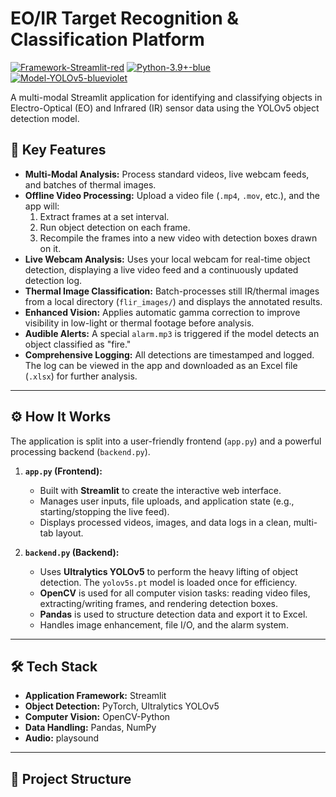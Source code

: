 # EO/IR Target Recognition & Classification Platform

[![Framework-Streamlit-red](https://img.shields.io/badge/Framework-Streamlit-red.svg)](https://streamlit.io)
[![Python-3.9+-blue](https://img.shields.io/badge/Python-3.9%2B-blue.svg)](https://www.python.org/)
[![Model-YOLOv5-blueviolet](https://img.shields.io/badge/Model-YOLOv5-blueviolet.svg)](https://github.com/ultralytics/yolov5)

A multi-modal Streamlit application for identifying and classifying objects in Electro-Optical (EO) and Infrared (IR) sensor data using the YOLOv5 object detection model.

## 🎯 Key Features

* **Multi-Modal Analysis:** Process standard videos, live webcam feeds, and batches of thermal images.
* **Offline Video Processing:** Upload a video file (`.mp4`, `.mov`, etc.), and the app will:
    1.  Extract frames at a set interval.
    2.  Run object detection on each frame.
    3.  Recompile the frames into a new video with detection boxes drawn on it.
* **Live Webcam Analysis:** Uses your local webcam for real-time object detection, displaying a live video feed and a continuously updated detection log.
* **Thermal Image Classification:** Batch-processes still IR/thermal images from a local directory (`flir_images/`) and displays the annotated results.
* **Enhanced Vision:** Applies automatic gamma correction to improve visibility in low-light or thermal footage before analysis.
* **Audible Alerts:** A special `alarm.mp3` is triggered if the model detects an object classified as "fire."
* **Comprehensive Logging:** All detections are timestamped and logged. The log can be viewed in the app and downloaded as an Excel file (`.xlsx`) for further analysis.

---

## ⚙️ How It Works

The application is split into a user-friendly frontend (`app.py`) and a powerful processing backend (`backend.py`).

1.  **`app.py` (Frontend):**
    * Built with **Streamlit** to create the interactive web interface.
    * Manages user inputs, file uploads, and application state (e.g., starting/stopping the live feed).
    * Displays processed videos, images, and data logs in a clean, multi-tab layout.

2.  **`backend.py` (Backend):**
    * Uses **Ultralytics YOLOv5** to perform the heavy lifting of object detection. The `yolov5s.pt` model is loaded once for efficiency.
    * **OpenCV** is used for all computer vision tasks: reading video files, extracting/writing frames, and rendering detection boxes.
    * **Pandas** is used to structure detection data and export it to Excel.
    * Handles image enhancement, file I/O, and the alarm system.

---

## 🛠️ Tech Stack

* **Application Framework:** Streamlit
* **Object Detection:** PyTorch, Ultralytics YOLOv5
* **Computer Vision:** OpenCV-Python
* **Data Handling:** Pandas, NumPy
* **Audio:** playsound

---

## 📂 Project Structure
